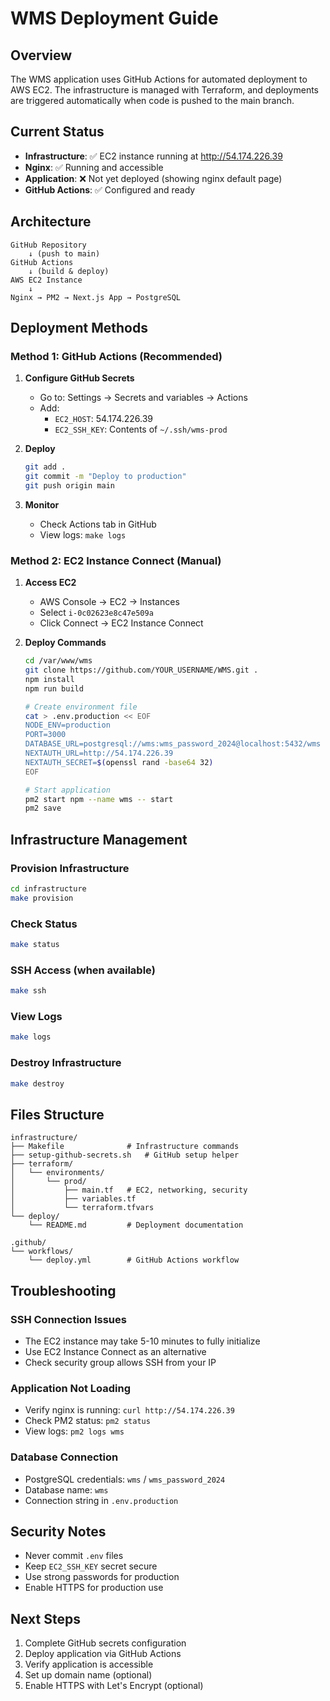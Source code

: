 # WMS Deployment Guide

## Overview

The WMS application uses GitHub Actions for automated deployment to AWS EC2. The infrastructure is managed with Terraform, and deployments are triggered automatically when code is pushed to the main branch.

## Current Status

- **Infrastructure**: ✅ EC2 instance running at http://54.174.226.39
- **Nginx**: ✅ Running and accessible
- **Application**: ❌ Not yet deployed (showing nginx default page)
- **GitHub Actions**: ✅ Configured and ready

## Architecture

```
GitHub Repository
    ↓ (push to main)
GitHub Actions
    ↓ (build & deploy)
AWS EC2 Instance
    ↓
Nginx → PM2 → Next.js App → PostgreSQL
```

## Deployment Methods

### Method 1: GitHub Actions (Recommended)

1. **Configure GitHub Secrets**
   - Go to: Settings → Secrets and variables → Actions
   - Add:
     - `EC2_HOST`: 54.174.226.39
     - `EC2_SSH_KEY`: Contents of `~/.ssh/wms-prod`

2. **Deploy**
   ```bash
   git add .
   git commit -m "Deploy to production"
   git push origin main
   ```

3. **Monitor**
   - Check Actions tab in GitHub
   - View logs: `make logs`

### Method 2: EC2 Instance Connect (Manual)

1. **Access EC2**
   - AWS Console → EC2 → Instances
   - Select `i-0c02623e8c47e509a`
   - Click Connect → EC2 Instance Connect

2. **Deploy Commands**
   ```bash
   cd /var/www/wms
   git clone https://github.com/YOUR_USERNAME/WMS.git .
   npm install
   npm run build
   
   # Create environment file
   cat > .env.production << EOF
   NODE_ENV=production
   PORT=3000
   DATABASE_URL=postgresql://wms:wms_password_2024@localhost:5432/wms
   NEXTAUTH_URL=http://54.174.226.39
   NEXTAUTH_SECRET=$(openssl rand -base64 32)
   EOF
   
   # Start application
   pm2 start npm --name wms -- start
   pm2 save
   ```

## Infrastructure Management

### Provision Infrastructure
```bash
cd infrastructure
make provision
```

### Check Status
```bash
make status
```

### SSH Access (when available)
```bash
make ssh
```

### View Logs
```bash
make logs
```

### Destroy Infrastructure
```bash
make destroy
```

## Files Structure

```
infrastructure/
├── Makefile              # Infrastructure commands
├── setup-github-secrets.sh   # GitHub setup helper
├── terraform/
│   └── environments/
│       └── prod/
│           ├── main.tf   # EC2, networking, security
│           ├── variables.tf
│           └── terraform.tfvars
└── deploy/
    └── README.md         # Deployment documentation

.github/
└── workflows/
    └── deploy.yml        # GitHub Actions workflow
```

## Troubleshooting

### SSH Connection Issues
- The EC2 instance may take 5-10 minutes to fully initialize
- Use EC2 Instance Connect as an alternative
- Check security group allows SSH from your IP

### Application Not Loading
- Verify nginx is running: `curl http://54.174.226.39`
- Check PM2 status: `pm2 status`
- View logs: `pm2 logs wms`

### Database Connection
- PostgreSQL credentials: `wms` / `wms_password_2024`
- Database name: `wms`
- Connection string in `.env.production`

## Security Notes

- Never commit `.env` files
- Keep `EC2_SSH_KEY` secret secure
- Use strong passwords for production
- Enable HTTPS for production use

## Next Steps

1. Complete GitHub secrets configuration
2. Deploy application via GitHub Actions
3. Verify application is accessible
4. Set up domain name (optional)
5. Enable HTTPS with Let's Encrypt (optional)